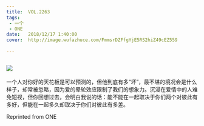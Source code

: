 ```yaml
---
title:	VOL.2263
tags:
 - 一个
 - ONE
date:	2018/12/17 1:40:00
cover:	http://image.wufazhuce.com/FmmsrDZFfgYjE5RS2hiZ49cEZ559

---
```

![](http://image.wufazhuce.com/FmmsrDZFfgYjE5RS2hiZ49cEZ559)
---

一个人对你好的天花板是可以预测的，但他到底有多“坏”，最不堪的境况会是什么样子，却常被忽略，因为爱的晕轮效应限制了我们的想象力。沉浸在爱情中的人难免短视，但你回想过去，会明白我说的话：能不能在一起取决于你们两个对彼此有多好，但能在一起多久却取决于你们对彼此有多差。
 
Reprinted from ONE
